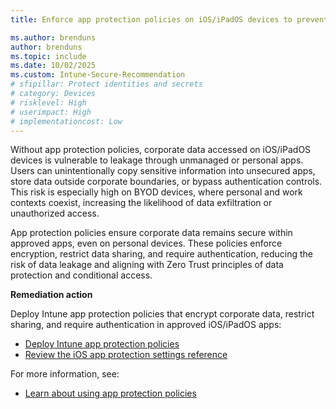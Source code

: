 ```yaml
---
title: Enforce app protection policies on iOS/iPadOS devices to prevent data leakage

ms.author: brenduns
author: brenduns
ms.topic: include
ms.date: 10/02/2025
ms.custom: Intune-Secure-Recommendation
# sfipillar: Protect identities and secrets
# category: Devices
# risklevel: High
# userimpact: High
# implementationcost: Low
---
```

Without app protection policies, corporate data accessed on iOS/iPadOS devices is vulnerable to leakage through unmanaged or personal apps. Users can unintentionally copy sensitive information into unsecured apps, store data outside corporate boundaries, or bypass authentication controls. This risk is especially high on BYOD devices, where personal and work contexts coexist, increasing the likelihood of data exfiltration or unauthorized access.

App protection policies ensure corporate data remains secure within approved apps, even on personal devices. These policies enforce encryption, restrict data sharing, and require authentication, reducing the risk of data leakage and aligning with Zero Trust principles of data protection and conditional access.
 
**Remediation action**

Deploy Intune app protection policies that encrypt corporate data, restrict sharing, and require authentication in approved iOS/iPadOS apps:  
- [Deploy Intune app protection policies](/intune/intune-service/apps/app-protection-policies#create-an-iosipados-or-android-app-protection-policy)
- [Review the iOS app protection settings reference](/intune/intune-service/apps/app-protection-policy-settings-ios)

For more information, see:  
- [Learn about using app protection policies](/intune/intune-service/apps/app-protection-policy)